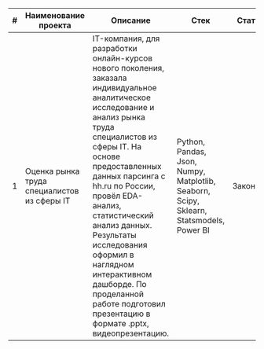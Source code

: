 
| # | Наименование проекта | Описание | Стек | Статус |
| --- | --- | --- | --- | --- |
| 1 | Оценка рынка труда специалистов из сферы IT | IT-компания, для разработки онлайн-курсов нового поколения, заказала индивидуальное аналитическое исследование и анализ рынка труда специалистов из сферы IT. На основе предоставленных данных парсинга с hh.ru по России, провёл EDA-анализ, статистический анализ данных. Результаты исследования оформил в наглядном интерактивном дашборде. По проделанной работе подготовил презентацию в формате .pptx, видеопрезентацию. | Python, Pandas, Json, Numpy, Matplotlib, Seaborn, Scipy, Sklearn, Statsmodels, Power BI | Закончен |